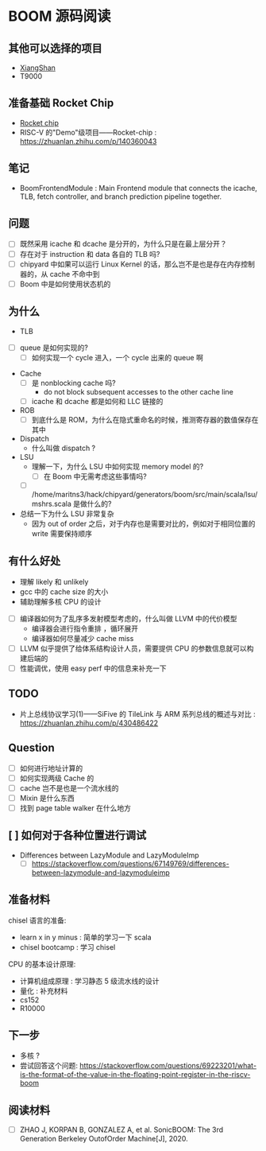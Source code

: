 # BOOM 源码阅读

## 其他可以选择的项目
- [XiangShan](https://github.com/OpenXiangShan/XiangShan)
- T9000

## 准备基础 Rocket Chip
- [Rocket chip](https://github.com/chipsalliance/rocket-chip)
- RISC-V 的"Demo"级项目——Rocket-chip : https://zhuanlan.zhihu.com/p/140360043

## 笔记
- BoomFrontendModule : Main Frontend module that connects the icache, TLB, fetch controller, and branch prediction pipeline together.

## 问题
- [ ] 既然采用 icache 和 dcache 是分开的，为什么只是在最上层分开？
- [ ] 存在对于 instruction 和 data 各自的 TLB 吗?
- [ ] chipyard 中如果可以运行 Linux Kernel 的话，那么岂不是也是存在内存控制器的，从 cache 不命中到
- [ ] Boom 中是如何使用状态机的

## 为什么
- TLB
- [ ] queue 是如何实现的?
  - [ ] 如何实现一个 cycle 进入，一个 cycle 出来的 queue 啊
- Cache
  - [ ] 是 nonblocking cache 吗?
    - do not block subsequent accesses to the other cache line
  - [ ] icache 和 dcache 都是如何和 LLC 链接的
- ROB
  - [ ] 到底什么是 ROM，为什么在隐式重命名的时候，推测寄存器的数值保存在其中
- Dispatch
  - 什么叫做 dispatch ?
- LSU
  - 理解一下，为什么 LSU 中如何实现 memory model 的?
    - [ ] 在 Boom 中无需考虑这些事情吗?
  - [ ]  /home/maritns3/hack/chipyard/generators/boom/src/main/scala/lsu/mshrs.scala 是做什么的?
- 总结一下为什么 LSU 非常复杂
  - 因为 out of order 之后，对于内存也是需要对比的，例如对于相同位置的 write 需要保持顺序

## 有什么好处
- 理解 likely 和 unlikely
- gcc 中的 cache size 的大小
- 辅助理解多核 CPU 的设计
- [ ] 编译器如何为了乱序多发射模型考虑的，什么叫做 LLVM 中的代价模型
  - 编译器会进行指令重排 ，循环展开
  - 编译器如何尽量减少 cache miss
- [ ] LLVM 似乎提供了给体系结构设计人员，需要提供 CPU 的参数信息就可以构建后端的
- [ ] 性能调优，使用 easy perf 中的信息来补充一下

## TODO
- 片上总线协议学习(1)——SiFive 的 TileLink 与 ARM 系列总线的概述与对比 : https://zhuanlan.zhihu.com/p/430486422

## Question
- [ ] 如何进行地址计算的
- [ ] 如何实现两级 Cache 的
- [ ] cache 岂不是也是一个流水线的
- [ ] Mixin 是什么东西
- [ ] 找到 page table walker 在什么地方

## [ ] 如何对于各种位置进行调试

- Differences between LazyModule and LazyModuleImp
  - [ ] https://stackoverflow.com/questions/67149769/differences-between-lazymodule-and-lazymoduleimp

## 准备材料
chisel 语言的准备:
- learn x in y minus : 简单的学习一下 scala
- chisel bootcamp : 学习 chisel

CPU 的基本设计原理:
- 计算机组成原理 : 学习静态 5 级流水线的设计
- 量化 : 补充材料
- cs152
- R10000

## 下一步
- 多核 ?
- 尝试回答这个问题: https://stackoverflow.com/questions/69223201/what-is-the-format-of-the-value-in-the-floating-point-register-in-the-riscv-boom

## 阅读材料
- [ ] ZHAO J, KORPAN B, GONZALEZ A, et al. SonicBOOM: The 3rd Generation Berkeley Outof­Order Machine[J], 2020.


[^1]: https://zhuanlan.zhihu.com/p/191660613
